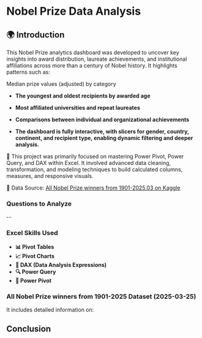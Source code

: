 # Nobel Prize Data Analysis

## 🌍 Introduction
This Nobel Prize analytics dashboard was developed to uncover key insights into award distribution, laureate achievements, and institutional affiliations across more than a century of Nobel history. It highlights patterns such as:

Median prize values (adjusted) by category

- **The youngest and oldest recipients by awarded age**

- **Most affiliated universities and repeat laureates**

- **Comparisons between individual and organizational achievements**

- **The dashboard is fully interactive, with slicers for gender, country, continent, and recipient type, enabling dynamic filtering and deeper analysis.**

🧠 This project was primarily focused on mastering Power Pivot, Power Query, and DAX within Excel. It involved advanced data cleaning, transformation, and modeling techniques to build calculated columns, measures, and responsive visuals.

🔗 Data Source: [All Nobel Prize winners from 1901-2025.03 on Kaggle](https://www.kaggle.com/datasets/jehanbhathena/all-nobel-prize-winners-from-1901-2024)

### Questions to Analyze

--

### Excel Skills Used

- **📊 Pivot Tables**
- **📈 Pivot Charts**
- **🧮 DAX (Data Analysis Expressions)**
- **🔍 Power Query**
- **💪 Power Pivot**

### All Nobel Prize winners from 1901-2025 Dataset (2025-03-25)


It includes detailed information on:




## Conclusion

